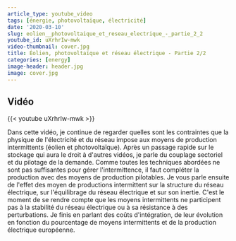 ```yaml
---
article_type: youtube_video
tags: [énergie, photovoltaïque, électricité]
date: '2020-03-10'
slug: eolien__photovoltaique_et_reseau_electrique_-_partie_2_2
youtube_id: uXrhrIw-mwk
video-thumbnail: cover.jpg
title: Éolien, photovoltaïque et réseau électrique - Partie 2/2
categories: [energy]
image-header: header.jpg
image: cover.jpg
---
```


## Vidéo

{{< youtube uXrhrIw-mwk >}}

Dans cette vidéo, je continue de regarder quelles sont les contraintes que la physique de l'électricité et du réseau impose aux moyens de production intermittents (éolien et photovoltaïque). Après un passage rapide sur le stockage qui aura le droit à d'autres vidéos, je parle du couplage sectoriel et du pilotage de la demande. Comme toutes les techniques abordées ne sont pas suffisantes pour gérer l'intermittence, il faut compléter la production avec des moyens de production pilotables.
Je vous parle ensuite de l'effet des moyen de productions intermittent sur la structure du réseau électrique, sur l'équilibrage du réseau électrique et sur son inertie. C'est le moment de se rendre compte que les moyens intermittents ne participent pas à la stabilité du réseau électrique ou à sa résistance à des perturbations. Je finis en parlant des coûts d'intégration, de leur évolution en fonction du pourcentage de moyens intermittents et de la production électrique européenne.
